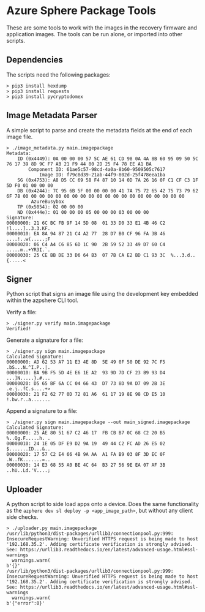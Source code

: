 # Azure Sphere Package Tools

These are some tools to work with the images in the recovery firmware and application images. The tools can be run alone, or imported into other scripts.

## Dependencies

The scripts need the following packages:

```
> pip3 install hexdump
> pip3 install requests
> pip3 install pycryptodomex
```

## Image Metadata Parser

A simple script to parse and create the metadata fields at the end of each image file.

```
> ./image_metadata.py main.imagepackage 
Metadata:
	ID (0x4449): 0A 00 00 00 57 5C AE 61 CD 98 0A 4A 8B 60 95 09 50 5C 76 17 39 8D 9C F7 AB 21 F9 44 80 2D 25 F4 78 EE A1 BA
		Component ID: 61ae5c57-98cd-4a0a-8b60-9509505c7617
		    Image ID: f79c8d39-21ab-44f9-802d-25f478eea1ba
	SG (0x4753): A8 D5 CC 69 58 F4 87 10 14 0D 7A 26 16 0F C1 CF C3 1F 5D F0 01 00 00 00
	DB (0x4244): 7C 95 6B 5F 00 00 00 00 41 7A 75 72 65 42 75 73 79 62 6F 78 00 00 00 00 00 00 00 00 00 00 00 00 00 00 00 00 00 00 00 00
		 AzureBusybox
	TP (0x5054): 02 00 00 00
	ND (0x444e): 01 00 00 00 05 00 00 00 03 00 00 00
Signature:
00000000: 21 6C BC FB 9F 14 5D 08  01 33 D0 33 E1 4B 46 C2  !l....]..3.3.KF.
00000010: EA 8A 94 87 21 C4 A2 77  28 D7 B0 CF 96 FA 3B 46  ....!..w(.....;F
00000020: 06 C4 A4 C6 85 6D 1C 90  2B 59 52 33 49 D7 60 C4  .....m..+YR3I.`.
00000030: 25 CE BB DE 33 D6 64 B3  07 7B CA E2 BD C1 93 3C  %...3.d..{.....<

```

## Signer

Python script that signs an image file using the development key embedded within the azpshere CLI tool.

Verify a file:

```
> ./signer.py verify main.imagepackage
Verified!
```

Generate a signature for a file:

```
> ./signer.py sign main.imagepackage 
Calculated Signature:
00000000: AD 62 53 A7 11 E3 4E 8D  5E 49 0F 50 DE 92 7C F5  .bS...N.^I.P..|.
00000010: BA 9B F5 5D 4E E6 1E A2  93 9D 7D CF 23 B9 93 D4  ...]N.....}.#...
00000020: D5 65 BF 6A CC 04 66 43  D7 73 8D 9A D7 09 2B 3E  .e.j..fC.s....+>
00000030: 21 F2 62 77 0D 72 81 A6  61 17 19 8E 98 CD E5 10  !.bw.r..a.......
```

Append a signature to a file:

```
> ./signer.py sign main.imagepackage --out main_signed.imagepackage
Calculated Signature:
00000000: 25 AE 80 51 67 C2 46 17  FB CB B7 0C 68 C2 20 B5  %..Qg.F.....h. .
00000010: 24 1E 05 DF E9 D2 9A 19  49 44 C2 FC AD 26 E5 02  $.......ID...&..
00000020: 17 57 C2 E4 66 4B 9A AA  A1 FA B9 03 8F 3D EC 0F  .W..fK.......=..
00000030: 14 E3 68 55 A0 BE 4C 64  B3 27 56 9E EA 07 AF 3B  ..hU..Ld.'V....;
```

## Uploader

A python script to side load apps onto a device. Does the same functionality as the `azphere dev sl deploy -p <app_image_path>`, but without any client side checks.

```
> ./uploader.py main.imagepackage
/usr/lib/python3/dist-packages/urllib3/connectionpool.py:999: InsecureRequestWarning: Unverified HTTPS request is being made to host '192.168.35.2'. Adding certificate verification is strongly advised. See: https://urllib3.readthedocs.io/en/latest/advanced-usage.html#ssl-warnings
  warnings.warn(
b'{}'
/usr/lib/python3/dist-packages/urllib3/connectionpool.py:999: InsecureRequestWarning: Unverified HTTPS request is being made to host '192.168.35.2'. Adding certificate verification is strongly advised. See: https://urllib3.readthedocs.io/en/latest/advanced-usage.html#ssl-warnings
  warnings.warn(
b'{"error":0}'
```



